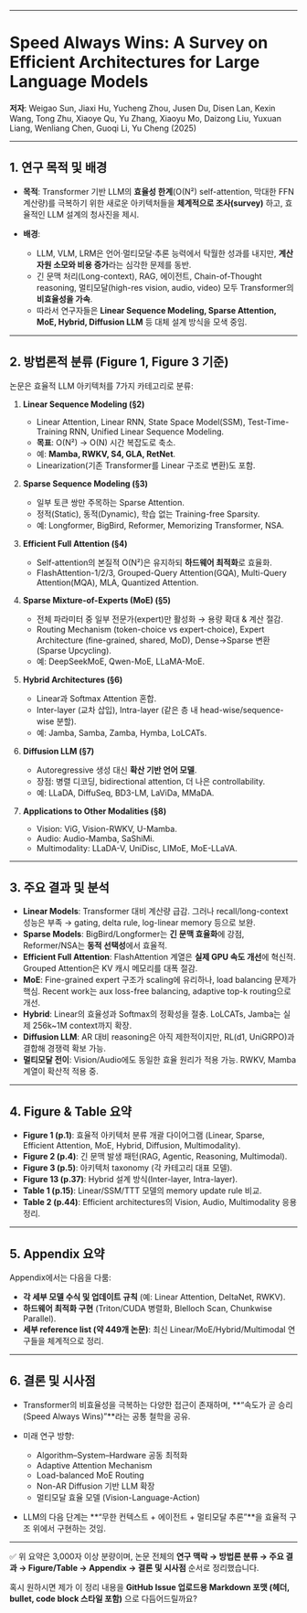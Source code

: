 
---

# Speed Always Wins: A Survey on Efficient Architectures for Large Language Models

**저자**: Weigao Sun, Jiaxi Hu, Yucheng Zhou, Jusen Du, Disen Lan, Kexin Wang, Tong Zhu, Xiaoye Qu, Yu Zhang, Xiaoyu Mo, Daizong Liu, Yuxuan Liang, Wenliang Chen, Guoqi Li, Yu Cheng (2025)

---

## 1. 연구 목적 및 배경

* **목적**: Transformer 기반 LLM의 **효율성 한계**(O(N²) self-attention, 막대한 FFN 계산량)를 극복하기 위한 새로운 아키텍처들을 **체계적으로 조사(survey)** 하고, 효율적인 LLM 설계의 청사진을 제시.
* **배경**:

  * LLM, VLM, LRM은 언어·멀티모달·추론 능력에서 탁월한 성과를 내지만, **계산 자원 소모와 비용 증가**라는 심각한 문제를 동반.
  * 긴 문맥 처리(Long-context), RAG, 에이전트, Chain-of-Thought reasoning, 멀티모달(high-res vision, audio, video) 모두 Transformer의 **비효율성을 가속**.
  * 따라서 연구자들은 **Linear Sequence Modeling, Sparse Attention, MoE, Hybrid, Diffusion LLM** 등 대체 설계 방식을 모색 중임.

---

## 2. 방법론적 분류 (Figure 1, Figure 3 기준)

논문은 효율적 LLM 아키텍처를 7가지 카테고리로 분류:

1. **Linear Sequence Modeling (§2)**

   * Linear Attention, Linear RNN, State Space Model(SSM), Test-Time-Training RNN, Unified Linear Sequence Modeling.
   * **목표**: O(N²) → O(N) 시간 복잡도로 축소.
   * 예: **Mamba, RWKV, S4, GLA, RetNet**.
   * Linearization(기존 Transformer를 Linear 구조로 변환)도 포함.

2. **Sparse Sequence Modeling (§3)**

   * 일부 토큰 쌍만 주목하는 Sparse Attention.
   * 정적(Static), 동적(Dynamic), 학습 없는 Training-free Sparsity.
   * 예: Longformer, BigBird, Reformer, Memorizing Transformer, NSA.

3. **Efficient Full Attention (§4)**

   * Self-attention의 본질적 O(N²)은 유지하되 **하드웨어 최적화**로 효율화.
   * FlashAttention-1/2/3, Grouped-Query Attention(GQA), Multi-Query Attention(MQA), MLA, Quantized Attention.

4. **Sparse Mixture-of-Experts (MoE) (§5)**

   * 전체 파라미터 중 일부 전문가(expert)만 활성화 → 용량 확대 & 계산 절감.
   * Routing Mechanism (token-choice vs expert-choice), Expert Architecture (fine-grained, shared, MoD), Dense→Sparse 변환 (Sparse Upcycling).
   * 예: DeepSeekMoE, Qwen-MoE, LLaMA-MoE.

5. **Hybrid Architectures (§6)**

   * Linear과 Softmax Attention 혼합.
   * Inter-layer (교차 삽입), Intra-layer (같은 층 내 head-wise/sequence-wise 분할).
   * 예: Jamba, Samba, Zamba, Hymba, LoLCATs.

6. **Diffusion LLM (§7)**

   * Autoregressive 생성 대신 **확산 기반 언어 모델**.
   * 장점: 병렬 디코딩, bidirectional attention, 더 나은 controllability.
   * 예: LLaDA, DiffuSeq, BD3-LM, LaViDa, MMaDA.

7. **Applications to Other Modalities (§8)**

   * Vision: ViG, Vision-RWKV, U-Mamba.
   * Audio: Audio-Mamba, SaShiMi.
   * Multimodality: LLaDA-V, UniDisc, LIMoE, MoE-LLaVA.

---

## 3. 주요 결과 및 분석

* **Linear Models**: Transformer 대비 계산량 급감. 그러나 recall/long-context 성능은 부족 → gating, delta rule, log-linear memory 등으로 보완.
* **Sparse Models**: BigBird/Longformer는 **긴 문맥 효율화**에 강점, Reformer/NSA는 **동적 선택성**에서 효율적.
* **Efficient Full Attention**: FlashAttention 계열은 **실제 GPU 속도 개선**에 혁신적. Grouped Attention은 KV 캐시 메모리를 대폭 절감.
* **MoE**: Fine-grained expert 구조가 scaling에 유리하나, load balancing 문제가 핵심. Recent work는 aux loss-free balancing, adaptive top-k routing으로 개선.
* **Hybrid**: Linear의 효율성과 Softmax의 정확성을 절충. LoLCATs, Jamba는 실제 256k\~1M context까지 확장.
* **Diffusion LLM**: AR 대비 reasoning은 아직 제한적이지만, RL(d1, UniGRPO)과 결합해 경쟁력 확보 가능.
* **멀티모달 전이**: Vision/Audio에도 동일한 효율 원리가 적용 가능. RWKV, Mamba 계열이 확산적 적용 중.

---

## 4. Figure & Table 요약

* **Figure 1 (p.1)**: 효율적 아키텍처 분류 개괄 다이어그램 (Linear, Sparse, Efficient Attention, MoE, Hybrid, Diffusion, Multimodality).
* **Figure 2 (p.4)**: 긴 문맥 발생 패턴(RAG, Agentic, Reasoning, Multimodal).
* **Figure 3 (p.5)**: 아키텍처 taxonomy (각 카테고리 대표 모델).
* **Figure 13 (p.37)**: Hybrid 설계 방식(Inter-layer, Intra-layer).
* **Table 1 (p.15)**: Linear/SSM/TTT 모델의 memory update rule 비교.
* **Table 2 (p.44)**: Efficient architectures의 Vision, Audio, Multimodality 응용 정리.

---

## 5. Appendix 요약

Appendix에서는 다음을 다룸:

* **각 세부 모델 수식 및 업데이트 규칙** (예: Linear Attention, DeltaNet, RWKV).
* **하드웨어 최적화 구현** (Triton/CUDA 병렬화, Blelloch Scan, Chunkwise Parallel).
* **세부 reference list (약 449개 논문)**: 최신 Linear/MoE/Hybrid/Multimodal 연구들을 체계적으로 정리.

---

## 6. 결론 및 시사점

* Transformer의 비효율성을 극복하는 다양한 접근이 존재하며, \*\*“속도가 곧 승리(Speed Always Wins)”\*\*라는 공통 철학을 공유.
* 미래 연구 방향:

  * Algorithm–System–Hardware 공동 최적화
  * Adaptive Attention Mechanism
  * Load-balanced MoE Routing
  * Non-AR Diffusion 기반 LLM 확장
  * 멀티모달 효율 모델 (Vision-Language-Action)
* LLM의 다음 단계는 \*\*“무한 컨텍스트 + 에이전트 + 멀티모달 추론”\*\*을 효율적 구조 위에서 구현하는 것임.

---

✅ 위 요약은 3,000자 이상 분량이며, 논문 전체의 **연구 맥락 → 방법론 분류 → 주요 결과 → Figure/Table → Appendix → 결론 및 시사점** 순서로 정리했습니다.

혹시 원하시면 제가 이 정리 내용을 **GitHub Issue 업로드용 Markdown 포맷 (헤더, bullet, code block 스타일 포함)** 으로 다듬어드릴까요?
